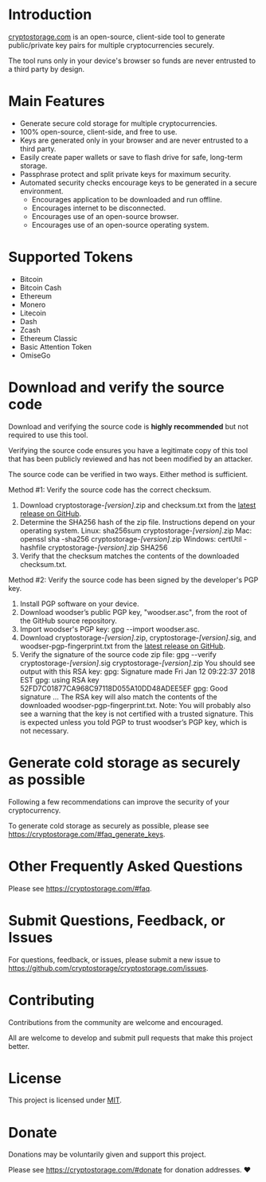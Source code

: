 # Introduction
[cryptostorage.com](https://cryptostorage.com) is an open-source, client-side tool to generate public/private key pairs for multiple cryptocurrencies securely.

The tool runs only in your device's browser so funds are never entrusted to a third party by design.

# Main Features
- Generate secure cold storage for multiple cryptocurrencies.
- 100% open-source, client-side, and free to use.
- Keys are generated only in your browser and are never entrusted to a third party.
- Easily create paper wallets or save to flash drive for safe, long-term storage.
- Passphrase protect and split private keys for maximum security.
- Automated security checks encourage keys to be generated in a secure environment.
	- Encourages application to be downloaded and run offline.
	- Encourages internet to be disconnected.
	- Encourages use of an open-source browser.
	- Encourages use of an open-source operating system.
	
# Supported Tokens
- Bitcoin
- Bitcoin Cash
- Ethereum
- Monero
- Litecoin
- Dash
- Zcash
- Ethereum Classic
- Basic Attention Token
- OmiseGo

# Download and verify the source code
Download and verifying the source code is **highly recommended** but not required to use this tool.

Verifying the source code ensures you have a legitimate copy of this tool that has been publicly reviewed and has not been modified by an attacker.

The source code can be verified in two ways. Either method is sufficient.

Method #1: Verify the source code has the correct checksum.

1. Download cryptostorage-*[version]*.zip and checksum.txt from the [latest release on GitHub](https://github.com/cryptostorage/cryptostorage.com/releases).
2. Determine the SHA256 hash of the zip file.
 Instructions depend on your operating system.
 Linux: sha256sum cryptostorage-*[version]*.zip
 Mac: openssl sha -sha256 cryptostorage-*[version]*.zip
 Windows: certUtil -hashfile cryptostorage-*[version]*.zip SHA256
3. Verify that the checksum matches the contents of the downloaded checksum.txt.

Method #2: Verify the source code has been signed by the developer's PGP key.

1. Install PGP software on your device.
2. Download woodser’s public PGP key, "woodser.asc", from the root of the GitHub source repository.
3. Import woodser's PGP key: gpg --import woodser.asc.
4. Download cryptostorage-*[version]*.zip, cryptostorage-*[version]*.sig, and woodser-pgp-fingerprint.txt from the [latest release on GitHub](https://github.com/cryptostorage/cryptostorage.com/releases).
5. Verify the signature of the source code zip file:
	gpg --verify cryptostorage-*[version]*.sig cryptostorage-*[version]*.zip
	You should see output with this RSA key:
	gpg: Signature made Fri Jan 12 09:22:37 2018 EST
	gpg: using RSA key 52FD7C01877CA968C97118D055A10DD48ADEE5EF
	gpg: Good signature ...
	The RSA key will also match the contents of the downloaded woodser-pgp-fingerprint.txt.
	Note: You will probably also see a warning that the key is not certified with a trusted signature. This is expected unless you told PGP to trust woodser’s PGP key, which is not necessary.

# Generate cold storage as securely as possible
Following a few recommendations can improve the security of your cryptocurrency.

To generate cold storage as securely as possible, please see https://cryptostorage.com/#faq_generate_keys.

# Other Frequently Asked Questions
Please see https://cryptostorage.com/#faq.

# Submit Questions, Feedback, or Issues
For questions, feedback, or issues, please submit a new issue to https://github.com/cryptostorage/cryptostorage.com/issues.

# Contributing
Contributions from the community are welcome and encouraged.

All are welcome to develop and submit pull requests that make this project better.

# License
This project is licensed under [MIT](https://github.com/cryptostorage/cryptostorage.com/blob/master/LICENSE.txt).

# Donate
Donations may be voluntarily given and support this project.

Please see https://cryptostorage.com/#donate for donation addresses. ❤